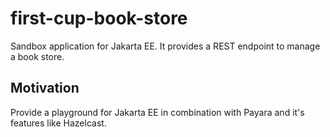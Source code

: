 # first-cup-book-store

Sandbox application for Jakarta EE. It provides a REST endpoint to manage a book store.

## Motivation

Provide a playground for Jakarta EE in combination with Payara and it's features like Hazelcast.
